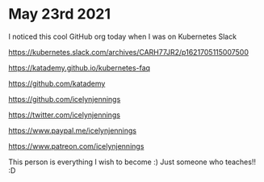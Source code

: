# May 23rd 2021

I noticed this cool GitHub org today when I was on Kubernetes Slack

https://kubernetes.slack.com/archives/CARH77JR2/p1621705115007500

https://katademy.github.io/kubernetes-faq

https://github.com/katademy

https://github.com/icelynjennings

https://twitter.com/icelynjennings

https://www.paypal.me/icelynjennings

https://www.patreon.com/icelynjennings

This person is everything I wish to become :) Just someone who teaches!! :D
